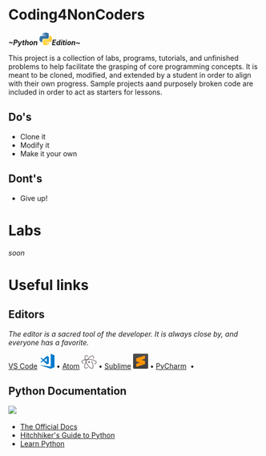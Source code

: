 Coding4NonCoders
================

***~Python ![](resources/python.png)Edition~***

This project is a collection of labs, programs, tutorials, and unfinished problems to help facilitate
the grasping of core programming concepts. It is meant to be cloned, modified, and extended by a student
in order to align with their own progress. Sample projects aand purposely broken code are included in order
to act as starters for lessons.

## Do's

* Clone it
* Modify it
* Make it your own

## Dont's

* Give up!

# Labs
*soon*

# Useful links 
## Editors
*The editor is a sacred tool of the developer. It is always close by, and everyone has a favorite.*

[VS Code](https://code.visualstudio.com/) [![](resources/vscode.png)](https://code.visualstudio.com/) •
[Atom](https://atom.io/) [![](resources/atom.png)](https://atom.io/) •
[Sublime](https://www.sublimetext.com/) [![](resources/sublime.png)](https://www.sublimetext.com/) •
[PyCharm](https://www.jetbrains.com/pycharm/) ![![](resources/pycharm.png)](https://www.jetbrains.com/pycharm/) •

## Python Documentation
![](https://imgs.xkcd.com/comics/wisdom_of_the_ancients.png)
* [The Official Docs](https://docs.python.org/3/)
* [Hitchhiker's Guide to Python](https://docs.python-guide.org/intro/learning/)
* [Learn Python](https://www.learnpython.org)